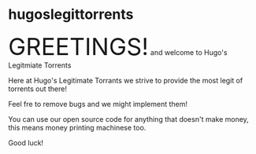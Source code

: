 # hugoslegittorrents
<font size="50">GREETINGS!</font>
and welcome to Hugo's Legitmiate Torrents

Here at Hugo's Legitimate Torrants we strive to provide the most legit of torrents out there!

Feel fre to remove bugs and we might implement them!

You can use our open source code for anything that doesn't make money, this means money printing machinese too.

Good luck!

